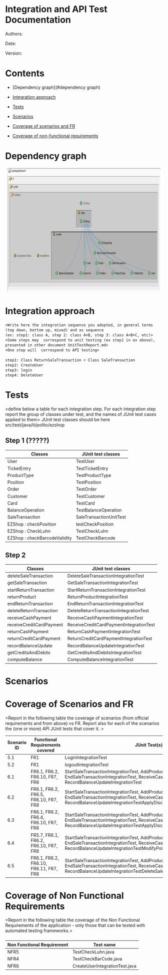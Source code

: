 # Integration and API Test Documentation

Authors:

Date:

Version:

# Contents

- [Dependency graph](#dependency graph)

- [Integration approach](#integration)

- [Tests](#tests)

- [Scenarios](#scenarios)

- [Coverage of scenarios and FR](#scenario-coverage)
- [Coverage of non-functional requirements](#nfr-coverage)



# Dependency graph 



<img src="../Images/DependencyGraph.JPG" width="850" height="400">

# Integration approach

    <Write here the integration sequence you adopted, in general terms (top down, bottom up, mixed) and as sequence
    (ex: step1: class A, step 2: class A+B, step 3: class A+B+C, etc)> 
    <Some steps may  correspond to unit testing (ex step1 in ex above), presented in other document UnitTestReport.md>
    <One step will  correspond to API testing>
    
    step1: Class ReturnSaleTransaction + Class SaleTransaction
    step2: CreateUser
    step3: login
    step4: DeleteUser



#  Tests

   <define below a table for each integration step. For each integration step report the group of classes under test, and the names of
     JUnit test cases applied to them> JUnit test classes should be here src/test/java/it/polito/ezshop




## Step 1 (?????)
| Classes  | JUnit test classes |
| ---------| --------------------|
| User | TestUser|
| TicketEntry|TestTicketEntry|
| ProductType | TestProductType |
| Position |TestPosition|
| Order |TestOrder|
|Customer |TestCustomer|
|Card |TestCard|
| BalanceOperation|TestBalanceOperation|
| SaleTransaction | SaleTransactionUnitTest |
| EZShop : checkPosition | testCheckPosition |
| EZShop : CheckLuhn |TestCheckLuhn|
| EZShop : checkBarcodeValidity | TestCheckBarcode |

## Step 2
| Classes  | JUnit test classes |
| -------- | -------------------- |
| deleteSaleTransaction                 | DeleteSaleTransactionIntegrationTest                   |
| getSaleTransaction         			| GetSaleTransactionIntegrationTest         |
| startReturnTransaction              	| StartReturnTransactionIntegrationTest               |
| returnProduct             			| ReturnProductIntegrationTest             |
| endReturnTransaction             		| EndReturnTransactionIntegrationTest             |
| deleteReturnTransaction            	| DeleteReturnTransactionIntegrationTest             |
| receiveCashPayment              		| ReceiveCashPaymentIntegrationTest                |
| receiveCreditCardPayment            	| ReceiveCreditCardPaymentIntegrationTest            |
| returnCashPayment                 	| ReturnCashPaymentIntegrationTest                 |
| returnCreditCardPayment       		| ReturnCreditCardPaymentIntegrationTest       |
| recordBalanceUpdate         			| RecordBalanceUpdateIntegrationTest         |
| getCreditsAndDebits       			| GetCreditsAndDebitsIntegrationTest       |
| computeBalance           				| ComputeBalanceIntegrationTest           |



# Scenarios




# Coverage of Scenarios and FR

<Report in the following table the coverage of  scenarios (from official requirements and from above) vs FR. 
Report also for each of the scenarios the (one or more) API JUnit tests that cover it. >




| Scenario ID | Functional Requirements covered | JUnit  Test(s) |
| ----------- | ------------------------------- | ----------- |
| 5.1 | FR1 | LoginIntegrationTest |
| 5.2 | FR1 | logoutIntegrationTest |
| 6.1 | FR6.1, FR6.2, FR6.10, FR7, FR8 | StartSaleTransactionIntegrationTest, AddProductToSaleIntegrationTest, EndSaleTransactionIntegrationTest, ReceiveCashPaymentIntegrationTest, RecordBalanceUpdateIntegrationTest |
| 6.2 | FR6.1, FR6.2, FR6.5, FR6.10, FR7, FR8 | StartSaleTransactionIntegrationTest, AddProductToSaleIntegrationTest, EndSaleTransactionIntegrationTest, ReceiveCashPaymentIntegrationTest, RecordBalanceUpdateIntegrationTestApplyDiscountRateToProductIntegrationTest |
| 6.3 | FR6.1, FR6.2, FR6.4, FR6.10, FR7, FR8 | StartSaleTransactionIntegrationTest, AddProductToSaleIntegrationTest, EndSaleTransactionIntegrationTest, ReceiveCashPaymentIntegrationTest, RecordBalanceUpdateIntegrationTestApplyDiscountRateToSaleIntegrationTest |
| 6.4 | FR5.7, FR6.1, FR6.2, FR6.10, FR7, FR8 | StartSaleTransactionIntegrationTest, AddProductToSaleIntegrationTest, EndSaleTransactionIntegrationTest, ReceiveCashPaymentIntegrationTest, RecordBalanceUpdateIntegrationTestModifyPointsOnCardIntegrationTest |
| 6.5 | FR6.1, FR6.2, FR6.10, FR6.11, FR7, FR8 | StartSaleTransactionIntegrationTest, AddProductToSaleIntegrationTest, EndSaleTransactionIntegrationTest, ReceiveCashPaymentIntegrationTest, RecordBalanceUpdateIntegrationTestDeleteSaleTransactionIntegrationTest |



# Coverage of Non Functional Requirements


<Report in the following table the coverage of the Non Functional Requirements of the application - only those that can be tested with automated testing frameworks.>


### 

| Non Functional Requirement | Test name |
| -------------------------- | --------- |
|       NFR5                     |  TestCheckLuhn.java         |
|NFR4|TestCheckBarCode.java|
|NFR6|CreateUserIntegrationTest.java|

